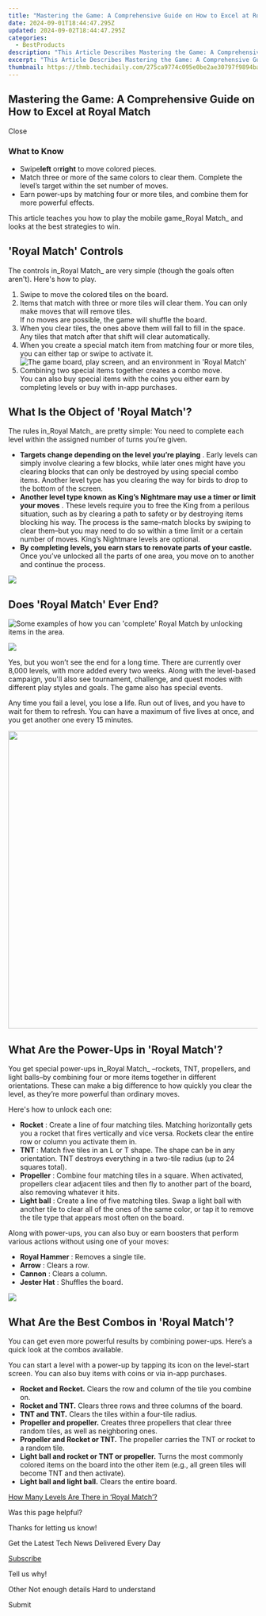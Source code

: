 ```yaml
---
title: "Mastering the Game: A Comprehensive Guide on How to Excel at Royal Match"
date: 2024-09-01T18:44:47.295Z
updated: 2024-09-02T18:44:47.295Z
categories:
  - BestProducts
description: "This Article Describes Mastering the Game: A Comprehensive Guide on How to Excel at Royal Match"
excerpt: "This Article Describes Mastering the Game: A Comprehensive Guide on How to Excel at Royal Match"
thumbnail: https://thmb.techidaily.com/275ca9774c095e0be2ae30797f9894bae65deae9ea5691cd95cdc33842a228b1.jpg
---
```


## Mastering the Game: A Comprehensive Guide on How to Excel at Royal Match

Close 

###  What to Know

* Swipe**left** or**right** to move colored pieces.
* Match three or more of the same colors to clear them. Complete the level’s target within the set number of moves.
* Earn power-ups by matching four or more tiles, and combine them for more powerful effects.

 This article teaches you how to play the mobile game_Royal Match_ and looks at the best strategies to win.

## 'Royal Match' Controls 

 The controls in_Royal Match_ are very simple (though the goals often aren't). Here's how to play.

1. Swipe to move the colored tiles on the board.
2. Items that match with three or more tiles will clear them. You can only make moves that will remove tiles.  
If no moves are possible, the game will shuffle the board.
3. When you clear tiles, the ones above them will fall to fill in the space. Any tiles that match after that shift will clear automatically.
4. When you create a special match item from matching four or more tiles, you can either tap or swipe to activate it.  
![The game board, play screen, and an environment in 'Royal Match'](https://www.lifewire.com/thmb/Hrsra8KHu6anMAT9KGOdvXpFxhM=/1500x0/filters:no_upscale():max_bytes(150000):strip_icc():format(webp)/Royal-Match-gameplay-d918fa449c7b4a55b81a99f225f863c3.jpg)
5. Combining two special items together creates a combo move.  
 You can also buy special items with the coins you either earn by completing levels or buy with in-app purchases.

<!-- affiliate ads begin -->

<!-- affiliate ads end -->
##  What Is the Object of 'Royal Match'? 

 The rules in_Royal Match_ are pretty simple: You need to complete each level within the assigned number of turns you’re given. 

* **Targets change depending on the level you’re playing** . Early levels can simply involve clearing a few blocks, while later ones might have you clearing blocks that can only be destroyed by using special combo items. Another level type has you clearing the way for birds to drop to the bottom of the screen.
* **Another level type known as King’s Nightmare may use a timer or limit your moves** . These levels require you to free the King from a perilous situation, such as by clearing a path to safety or by destroying items blocking his way. The process is the same–match blocks by swiping to clear them–but you may need to do so within a time limit or a certain number of moves. King’s Nightmare levels are optional.
* **By completing levels, you earn stars to renovate parts of your castle.** Once you’ve unlocked all the parts of one area, you move on to another and continue the process.

<!-- affiliate ads begin -->
<a href="https://store.massmailsoftware.com/order/checkout.php?PRODS=1300375&QTY=1&AFFILIATE=108875&CART=1"><img src="https://secure.avangate.com/images/merchant/dc87c13749315c7217cdc4ac692e704c/banera_for_partners-15_%281%29.jpg" border="0"></a>
<!-- affiliate ads end -->
##  Does 'Royal Match' Ever End? 

![Some examples of how you can 'complete' Royal Match by unlocking items in the area.](https://www.lifewire.com/thmb/lxrKJHUUYXygnqCXVooTG9f5TV8=/1500x0/filters:no_upscale():max_bytes(150000):strip_icc():format(webp)/Royal-Match-gameplay-2-075cc91da62a4dfda867847bf05448fc.jpg) 

<!-- affiliate ads begin -->
<a href="https://store.nero.com/order/checkout.php?PRODS=42296740&QTY=1&AFFILIATE=108875&CART=1"><img src="https://www.nero.com/nero-com-wAssets/img/banners/2023/biu/Nero_BackItUp_Screen_2.webp" border="0"></a>
<!-- affiliate ads end -->
 Yes, but you won’t see the end for a long time. There are currently over 8,000 levels, with more added every two weeks. Along with the level-based campaign, you'll also see tournament, challenge, and quest modes with different play styles and goals. The game also has special events.  

 Any time you fail a level, you lose a life. Run out of lives, and you have to wait for them to refresh. You can have a maximum of five lives at once, and you get another one every 15 minutes.

<!-- affiliate ads begin -->
<a href="https://appsumo.8odi.net/c/5597632/2087389/7443" target="_top" id="2087389"><img src="//a.impactradius-go.com/display-ad/7443-2087389" border="0" alt="" width="1200" height="600"/></a><img height="0" width="0" src="https://appsumo.8odi.net/i/5597632/2087389/7443" style="position:absolute;visibility:hidden;" border="0" />
<!-- affiliate ads end -->
##  What Are the Power-Ups in 'Royal Match'? 

 You get special power-ups in_Royal Match_ –rockets, TNT, propellers, and light balls–by combining four or more items together in different orientations. These can make a big difference to how quickly you clear the level, as they’re more powerful than ordinary moves.

 Here's how to unlock each one:

* **Rocket** : Create a line of four matching tiles. Matching horizontally gets you a rocket that fires vertically and vice versa. Rockets clear the entire row or column you activate them in.
* **TNT** : Match five tiles in an L or T shape. The shape can be in any orientation. TNT destroys everything in a two-tile radius (up to 24 squares total).
* **Propeller** : Combine four matching tiles in a square. When activated, propellers clear adjacent tiles and then fly to another part of the board, also removing whatever it hits.
* **Light ball** : Create a line of five matching tiles. Swap a light ball with another tile to clear all of the ones of the same color, or tap it to remove the tile type that appears most often on the board.

 Along with power-ups, you can also buy or earn boosters that perform various actions without using one of your moves:

* **Royal Hammer** : Removes a single tile.
* **Arrow** : Clears a row.
* **Cannon** : Clears a column.
* **Jester Hat** : Shuffles the board.

<!-- affiliate ads begin -->
<a href="https://shop.systoolsgroup.com/affiliate.php?ACCOUNT=SYSTOOBY&AFFILIATE=108875&PATH=https%3A%2F%2Fwww.systoolsgroup.com%3FAFFILIATE%3D108875%26RESOURCE%3DSysTools%2BGmail%2BBackup"><img src="https://www.systoolsgroup.com/box/gmail-backup.png" border="0"></a>
<!-- affiliate ads end -->
##  What Are the Best Combos in 'Royal Match'? 

 You can get even more powerful results by combining power-ups. Here’s a quick look at the combos available.

 You can start a level with a power-up by tapping its icon on the level-start screen. You can also buy items with coins or via in-app purchases.

* **Rocket and Rocket.** Clears the row and column of the tile you combine on.
* **Rocket and TNT.** Clears three rows and three columns of the board.
* **TNT and TNT.** Clears the tiles within a four-tile radius.
* **Propeller and propeller.** Creates three propellers that clear three random tiles, as well as neighboring ones.
* **Propeller and Rocket or TNT.** The propeller carries the TNT or rocket to a random tile.
* **Light ball and rocket or TNT or propeller.** Turns the most commonly colored items on the board into the other item (e.g., all green tiles will become TNT and then activate).
* **Light ball and light ball.** Clears the entire board.

[  How Many Levels Are There in ‘Royal Match’? ](https://www.lifewire.com/royal-match-how-many-levels-8646004) 

Was this page helpful?

Thanks for letting us know!

 Get the Latest Tech News Delivered Every Day

[ Subscribe ](https://www.lifewire.com/#) 

Tell us why!

 Other  Not enough details  Hard to understand 

 Submit 

<ins class="adsbygoogle"
     style="display:block"
     data-ad-format="autorelaxed"
     data-ad-client="ca-pub-7571918770474297"
     data-ad-slot="1223367746"></ins>



<ins class="adsbygoogle"
     style="display:block"
     data-ad-client="ca-pub-7571918770474297"
     data-ad-slot="8358498916"
     data-ad-format="auto"
     data-full-width-responsive="true"></ins>


